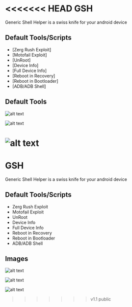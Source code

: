<<<<<<< HEAD
GSH
===

Generic Shell Helper is a swiss knife for your android device


Default Tools/Scripts
-----------

* [Zerg Rush Exploit]
* [Motofail Exploit]
* [UnRoot]
* [Device Info]
* [Full Device Info]
* [Reboot in Recovery]
* [Reboot in Bootloader]
* [ADB/ADB Shell]


Default Tools
-----------

![alt text](http://i47.tinypic.com/w2oym9.jpg "GSH - Main window")

![alt text](http://i49.tinypic.com/972oa1.jpg "GSH - Device Info")

![alt text](http://i48.tinypic.com/1m7t3.jpg "GSH - ADB Shell")
=======
GSH
===

Generic Shell Helper is a swiss knife for your android device


Default Tools/Scripts
-----------

* Zerg Rush Exploit
* Motofail Exploit
* UnRoot
* Device Info
* Full Device Info
* Reboot in Recovery
* Reboot in Bootloader
* ADB/ADB Shell


Images
-----------

![alt text](http://i47.tinypic.com/w2oym9.jpg "GSH - Main window")

![alt text](http://i49.tinypic.com/972oa1.jpg "GSH - Device Info")

![alt text](http://i48.tinypic.com/1m7t3.jpg "GSH - ADB Shell")
>>>>>>> v1.1 public
